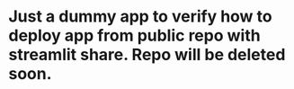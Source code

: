 # Just a dummy app to verify how to deploy app from public repo with streamlit share. Repo will be deleted soon. 